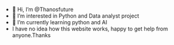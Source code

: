 - 👋 Hi, I’m @Thanosfuture
- 👀 I’m interested in Python and Data analyst project
- 🌱 I’m currently learning python and AI
-    I have no idea how this website works, happy to get help from anyone.Thanks

<!---
Thanosfuture/Thanosfuture is a ✨ special ✨ repository because its `README.md` (this file) appears on your GitHub profile.
You can click the Preview link to take a look at your changes.
--->
